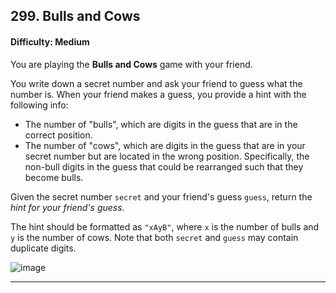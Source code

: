## 299. Bulls and Cows

#### Difficulty: Medium

You are playing the __Bulls and Cows__ game with your friend.

You write down a secret number and ask your friend to guess what the number is. When your friend makes a guess, you provide a hint with the following info:

- The number of "bulls", which are digits in the guess that are in the correct position.
- The number of "cows", which are digits in the guess that are in your secret number but are located in the wrong position. Specifically, the non-bull digits in the guess that could be rearranged such that they become bulls.

Given the secret number ```secret``` and your friend's guess ```guess```, return the _hint for your friend's guess_.

The hint should be formatted as ```"xAyB"```, where ```x``` is the number of bulls and ```y``` is the number of cows. Note that both ```secret``` and ```guess``` may contain duplicate digits.

![image](https://user-images.githubusercontent.com/35042430/207121220-6b250b0c-23f9-4528-81e8-59b77f1d18ac.png)

---



 
